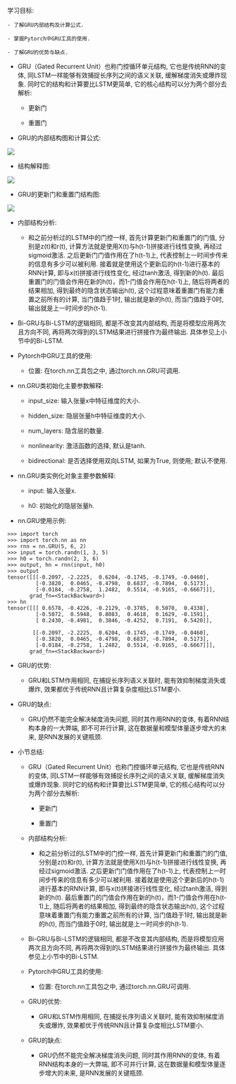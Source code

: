 学习目标:

	- 了解GRU内部结构及计算公式.

	- 掌握Pytorch中GRU工具的使用.

	- 了解GRU的优势与缺点.

- GRU（Gated Recurrent Unit）也称门控循环单元结构, 它也是传统RNN的变体, 同LSTM一样能够有效捕捉长序列之间的语义关联, 缓解梯度消失或爆炸现象. 同时它的结构和计算要比LSTM更简单, 它的核心结构可以分为两个部分去解析:

	- 更新门

	- 重置门

- GRU的内部结构图和计算公式:

![](https://gitee.com/hxc8/images1/raw/master/img/202407172132750.jpg)

- 结构解释图:

![](https://gitee.com/hxc8/images1/raw/master/img/202407172132632.jpg)

- GRU的更新门和重置门结构图:

![](https://gitee.com/hxc8/images1/raw/master/img/202407172132487.jpg)

- 内部结构分析:

	- 和之前分析过的LSTM中的门控一样, 首先计算更新门和重置门的门值, 分别是z(t)和r(t), 计算方法就是使用X(t)与h(t-1)拼接进行线性变换, 再经过sigmoid激活. 之后更新门门值作用在了h(t-1)上, 代表控制上一时间步传来的信息有多少可以被利用. 接着就是使用这个更新后的h(t-1)进行基本的RNN计算, 即与x(t)拼接进行线性变化, 经过tanh激活, 得到新的h(t). 最后重置门的门值会作用在新的h(t)，而1-门值会作用在h(t-1)上, 随后将两者的结果相加, 得到最终的隐含状态输出h(t), 这个过程意味着重置门有能力重置之前所有的计算, 当门值趋于1时, 输出就是新的h(t), 而当门值趋于0时, 输出就是上一时间步的h(t-1).

- Bi-GRU与Bi-LSTM的逻辑相同, 都是不改变其内部结构, 而是将模型应用两次且方向不同, 再将两次得到的LSTM结果进行拼接作为最终输出. 具体参见上小节中的Bi-LSTM.

- Pytorch中GRU工具的使用:

	- 位置: 在torch.nn工具包之中, 通过torch.nn.GRU可调用.

- nn.GRU类初始化主要参数解释:

	- input_size: 输入张量x中特征维度的大小.

	- hidden_size: 隐层张量h中特征维度的大小.

	- num_layers: 隐含层的数量.

	- nonlinearity: 激活函数的选择, 默认是tanh.

	- bidirectional: 是否选择使用双向LSTM, 如果为True, 则使用; 默认不使用.

- nn.GRU类实例化对象主要参数解释:

	- input: 输入张量x.

	- h0: 初始化的隐层张量h.

- nn.GRU使用示例:

```
>>> import torch
>>> import torch.nn as nn
>>> rnn = nn.GRU(5, 6, 2)
>>> input = torch.randn(1, 3, 5)
>>> h0 = torch.randn(2, 3, 6)
>>> output, hn = rnn(input, h0)
>>> output
tensor([[[-0.2097, -2.2225,  0.6204, -0.1745, -0.1749, -0.0460],
         [-0.3820,  0.0465, -0.4798,  0.6837, -0.7894,  0.5173],
         [-0.0184, -0.2758,  1.2482,  0.5514, -0.9165, -0.6667]]],
       grad_fn=<StackBackward>)
>>> hn
tensor([[[ 0.6578, -0.4226, -0.2129, -0.3785,  0.5070,  0.4338],
         [-0.5072,  0.5948,  0.8083,  0.4618,  0.1629, -0.1591],
         [ 0.2430, -0.4981,  0.3846, -0.4252,  0.7191,  0.5420]],

        [[-0.2097, -2.2225,  0.6204, -0.1745, -0.1749, -0.0460],
         [-0.3820,  0.0465, -0.4798,  0.6837, -0.7894,  0.5173],
         [-0.0184, -0.2758,  1.2482,  0.5514, -0.9165, -0.6667]]],
       grad_fn=<StackBackward>)

```

- GRU的优势:

	- GRU和LSTM作用相同, 在捕捉长序列语义关联时, 能有效抑制梯度消失或爆炸, 效果都优于传统RNN且计算复杂度相比LSTM要小.

- GRU的缺点:

	- GRU仍然不能完全解决梯度消失问题, 同时其作用RNN的变体, 有着RNN结构本身的一大弊端, 即不可并行计算, 这在数据量和模型体量逐步增大的未来, 是RNN发展的关键瓶颈.

- 小节总结:

	- GRU（Gated Recurrent Unit）也称门控循环单元结构, 它也是传统RNN的变体, 同LSTM一样能够有效捕捉长序列之间的语义关联, 缓解梯度消失或爆炸现象. 同时它的结构和计算要比LSTM更简单, 它的核心结构可以分为两个部分去解析:

		- 更新门

		- 重置门

	- 内部结构分析:

		- 和之前分析过的LSTM中的门控一样, 首先计算更新门和重置门的门值, 分别是z(t)和r(t), 计算方法就是使用X(t)与h(t-1)拼接进行线性变换, 再经过sigmoid激活. 之后更新门门值作用在了h(t-1)上, 代表控制上一时间步传来的信息有多少可以被利用. 接着就是使用这个更新后的h(t-1)进行基本的RNN计算, 即与x(t)拼接进行线性变化, 经过tanh激活, 得到新的h(t). 最后重置门的门值会作用在新的h(t)，而1-门值会作用在h(t-1)上, 随后将两者的结果相加, 得到最终的隐含状态输出h(t), 这个过程意味着重置门有能力重置之前所有的计算, 当门值趋于1时, 输出就是新的h(t), 而当门值趋于0时, 输出就是上一时间步的h(t-1).

	- Bi-GRU与Bi-LSTM的逻辑相同, 都是不改变其内部结构, 而是将模型应用两次且方向不同, 再将两次得到的LSTM结果进行拼接作为最终输出. 具体参见上小节中的Bi-LSTM.

	- Pytorch中GRU工具的使用:

		- 位置: 在torch.nn工具包之中, 通过torch.nn.GRU可调用.

	- GRU的优势:

		- GRU和LSTM作用相同, 在捕捉长序列语义关联时, 能有效抑制梯度消失或爆炸, 效果都优于传统RNN且计算复杂度相比LSTM要小.

	- GRU的缺点:

		- GRU仍然不能完全解决梯度消失问题, 同时其作用RNN的变体, 有着RNN结构本身的一大弊端, 即不可并行计算, 这在数据量和模型体量逐步增大的未来, 是RNN发展的关键瓶颈.